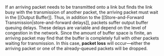 

If an arriving packet needs to be transmitted onto a link but
finds the link busy with the transmission of another packet, the arriving packet must
wait in the [[Output Buffer]]. Thus, in addition to the [[Store-and-Forward Transmission|store-and-forward delays]], packets
suffer output buffer queuing delays. These delays are variable and depend on the
level of congestion in the network. Since the amount of buffer space is finite, an
arriving packet may find that the buffer is completely full with other packets waiting
for transmission. In this case, **packet loss** will occur—either the arriving packet or
one of the already-queued packets will be dropped.